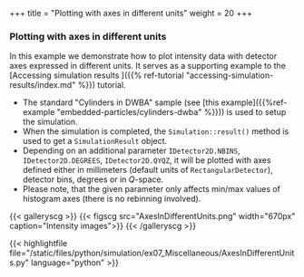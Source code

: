 +++
title = "Plotting with axes in different units"
weight = 20
+++

### Plotting with axes in different units

In this example we demonstrate how to plot intensity data with detector axes expressed in different units. It serves as a supporting example to the [Accessing simulation results
]({{% ref-tutorial "accessing-simulation-results/index.md" %}}) tutorial.

* The standard "Cylinders in DWBA" sample (see [this example]({{%ref-example "embedded-particles/cylinders-dwba" %}})) is used to setup the simulation.
* When the simulation is completed, the `Simulation::result()` method is used to get a `SimulationResult` object.
* Depending on an additional parameter `IDetector2D.NBINS`, `IDetector2D.DEGREES`, `IDetector2D.QYQZ`, it will be plotted with axes defined either in millimeters (default units of `RectangularDetector`), detector bins, degrees or in $Q$-space.
* Please note, that the given parameter only affects min/max values of histogram axes (there is no rebinning involved).

{{< galleryscg >}}
{{< figscg src="AxesInDifferentUnits.png" width="670px" caption="Intensity images">}}
{{< /galleryscg >}}

{{< highlightfile file="/static/files/python/simulation/ex07_Miscellaneous/AxesInDifferentUnits.py" language="python" >}}
